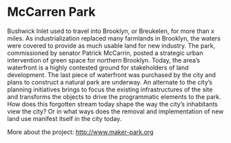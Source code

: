 # McCarren Park

Bushwick Inlet used to travel into Brooklyn, or Breukelen, for more than x miles. As industrialization replaced many farmlands in Brooklyn, the waters were covered to provide as much usable land for new industry. The park, commissioned by senator Patrick McCarrin, posted a strategic urban intervention of green space for northern Brooklyn. Today, the area’s waterfront is a highly contested ground for stakeholders of land development. The last piece of waterfront was purchased by the city and plans to construct a natural park are underway. An alternate to the city’s planning initiatives brings to focus the existing infrastructures of the site and transforms the objects to drive the programmatic elements to the park. How does this forgotten stream today shape the way the city’s inhabitants view the city? Or in what ways does the removal and implementation of new land use manifest itself in the city today.

More about the project: http://www.maker-park.org
